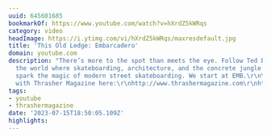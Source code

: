 ```yaml
---
uuid: 645601685
bookmarkOf: https://www.youtube.com/watch?v=hXrdZ5kWRqs
category: video
headImage: https://i.ytimg.com/vi/hXrdZ5kWRqs/maxresdefault.jpg
title: 'This Old Ledge: Embarcadero'
domain: youtube.com
description: "There’s more to the spot than meets the eye. Follow Ted Barrow into
  the world where skateboarding, architecture, and the concrete jungle collide to
  spark the magic of modern street skateboarding. We start at EMB.\r\n\r\nKeep up
  with Thrasher Magazine here:\r\nhttp://www.thrashermagazine.com\r\nhttp://www.facebook.com/thrashermagazine\r\nhttp://www.instagram.com/thrashermag\r\nhttp://www.twitter.com/thrashermag"
tags:
- youtube
- thrashermagazine
date: '2023-07-15T18:50:05.109Z'
highlights: 
---
```



